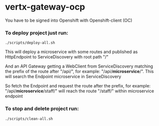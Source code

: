 # vertx-gateway-ocp

You have to be signed into Openshift with Openshift-client (OC)

### To deploy project just run:
```
./scripts/deploy-all.sh
```

This will deploy a microservice with some routes and published as HttpEndpoint to ServiceDiscovery with root path "/"

And an API Gateway getting a WebClient from ServiceDiscovery matching the prefix of the route after "/api/", for example: "/api/__microservice__/". This will search the Endpoint microservice in ServiceDiscovery

So fetch the Endpoint and request the route after the prefix, for example: "/api/__microservice__/staff/" will reach the route "/staff/" within microservice endpoint


### To stop and delete project run:
```
./scripts/clean-all.sh
```
